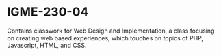 # IGME-230-04
Contains classwork for Web Design and Implementation, a class focusing on creating web based experiences, which touches on topics of PHP, Javascript, HTML, and CSS.
